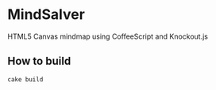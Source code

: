 MindSalver
============

HTML5 Canvas mindmap using CoffeeScript and Knockout.js

## How to build

```
cake build
```
